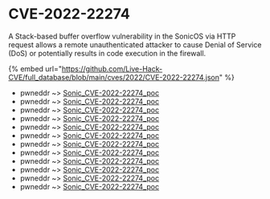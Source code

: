 # CVE-2022-22274

A Stack-based buffer overflow vulnerability in the SonicOS via HTTP request allows a remote unauthenticated attacker to cause Denial of Service (DoS) or potentially results in code execution in the firewall.

{% embed url="https://github.com/Live-Hack-CVE/full_database/blob/main/cves/2022/CVE-2022-22274.json" %}


* pwneddr ~> [Sonic_CVE-2022-22274_poc](https://www.alice-snow.ru/2022/database/cve-2022-22274/sonic_cve-2022-22274_poc-pwneddr)
* pwneddr ~> [Sonic_CVE-2022-22274_poc](https://www.alice-snow.ru/2022/database/cve-2022-22274/sonic_cve-2022-22274_poc-pwneddr)
* pwneddr ~> [Sonic_CVE-2022-22274_poc](https://www.alice-snow.ru/2022/database/cve-2022-22274/sonic_cve-2022-22274_poc-pwneddr)
* pwneddr ~> [Sonic_CVE-2022-22274_poc](https://www.alice-snow.ru/2022/database/cve-2022-22274/sonic_cve-2022-22274_poc-pwneddr)
* pwneddr ~> [Sonic_CVE-2022-22274_poc](https://www.alice-snow.ru/2022/database/cve-2022-22274/sonic_cve-2022-22274_poc-pwneddr)
* pwneddr ~> [Sonic_CVE-2022-22274_poc](https://www.alice-snow.ru/2022/database/cve-2022-22274/sonic_cve-2022-22274_poc-pwneddr)
* pwneddr ~> [Sonic_CVE-2022-22274_poc](https://www.alice-snow.ru/2022/database/cve-2022-22274/sonic_cve-2022-22274_poc-pwneddr)
* pwneddr ~> [Sonic_CVE-2022-22274_poc](https://www.alice-snow.ru/2022/database/cve-2022-22274/sonic_cve-2022-22274_poc-pwneddr)
* pwneddr ~> [Sonic_CVE-2022-22274_poc](https://www.alice-snow.ru/2022/database/cve-2022-22274/sonic_cve-2022-22274_poc-pwneddr)
* pwneddr ~> [Sonic_CVE-2022-22274_poc](https://www.alice-snow.ru/2022/database/cve-2022-22274/sonic_cve-2022-22274_poc-pwneddr)
* pwneddr ~> [Sonic_CVE-2022-22274_poc](https://www.alice-snow.ru/2022/database/cve-2022-22274/sonic_cve-2022-22274_poc-pwneddr)
* pwneddr ~> [Sonic_CVE-2022-22274_poc](https://www.alice-snow.ru/2022/database/cve-2022-22274/sonic_cve-2022-22274_poc-pwneddr)
